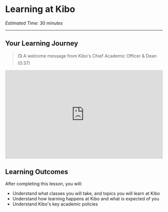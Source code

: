 # Learning at Kibo

*Estimated Time: 30 minutes*

---

## Your Learning Journey

>  📺 A welcome message from Kibo's Chief Academic Officer & Dean (0:37)

<div style="position: relative; padding-bottom: 56.25%; height: 0;">
  <iframe width="560" height="315" src="https://www.youtube.com/embed/mQGtDAUu-88" title="YouTube video player" frameborder="0" allow="accelerometer; autoplay; clipboard-write; encrypted-media; gyroscope; picture-in-picture; web-share" allowfullscreen style="position: absolute; top: 0; left: 0; width: 100%; height: 100%;"></iframe>
</div>

## Learning Outcomes
After completing this lesson, you will:
- Understand what classes you will take, and topics you will learn at Kibo
- Understand how learning happens at Kibo and what is expected of you
- Understand Kibo's key academic policies 
